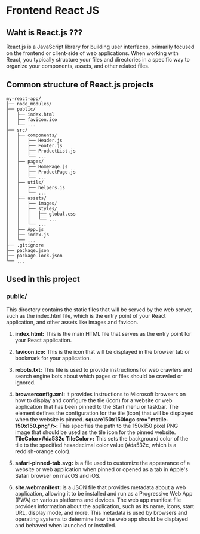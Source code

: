 # Frontend React JS

## Waht is React.js ???

React.js is a JavaScript library for building user interfaces, 
primarily focused on the frontend or client-side of web applications. 
When working with React, you typically structure your files and directories in
a specific way to organize your components, assets, and other related files.


## Common structure of React.js projects
``` 
my-react-app/
├── node_modules/
├── public/
│   ├── index.html
│   ├── favicon.ico
│   └── ...
├── src/
│   ├── components/
│   │   ├── Header.js
│   │   ├── Footer.js
│   │   ├── ProductList.js
│   │   └── ...
│   ├── pages/
│   │   ├── HomePage.js
│   │   ├── ProductPage.js
│   │   └── ...
│   ├── utils/
│   │   ├── helpers.js
│   │   └── ...
│   ├── assets/
│   │   ├── images/
│   │   ├── styles/
│   │   │   ├── global.css
│   │   │   └── ...
│   │   └── ...
│   ├── App.js
│   ├── index.js
│   └── ...
├── .gitignore
├── package.json
├── package-lock.json
└── ...

```

## Used in this project

### public/
This directory contains the static files that will be served by the web server, such as the index.html file, which is the entry point of your React application, and other assets like images and favicon.

1. **index.html:** This is the main HTML file that serves as the entry point for your React application. 

2. **favicon.ico:** This is the icon that will be displayed in the browser tab or bookmark for your application.

3. **robots.txt:** This file is used to provide instructions for web crawlers and search engine bots about which pages or files should be crawled or ignored.

4. **browserconfig.xml:** it provides instructions to Microsoft browsers on how to display and configure the tile (icon) for a website or web application that has been pinned to the Start menu or taskbar.
The <tile> element defines the configuration for the tile (icon) that will be displayed when the website is pinned.
    **square150x150logo src="mstile-150x150.png"/>:** This specifies the path to the 150x150 pixel PNG image that should be used as the tile icon for the pinned website.
    **TileColor>#da532c TileColor>:** This sets the background color of the tile to the specified hexadecimal color value (#da532c, which is a reddish-orange color).

5. **safari-pinned-tab.svg:** is a file used to customize the appearance of a website or web application when pinned or opened as a tab in Apple's Safari browser on macOS and iOS.

6. **site.webmanifest:** is a JSON file that provides metadata about a web application, allowing it to be installed and run as a Progressive Web App (PWA) on various platforms and devices.
The web app manifest file provides information about the application, such as its name, icons, start URL, display mode, and more. This metadata is used by browsers and operating systems to determine how the web app should be displayed and behaved when launched or installed.